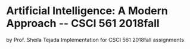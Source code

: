 # Artificial Intelligence: A Modern Approach -- CSCI 561 2018fall
by Prof. Sheila Tejada
Implementation for CSCI 561 2018fall assignments
